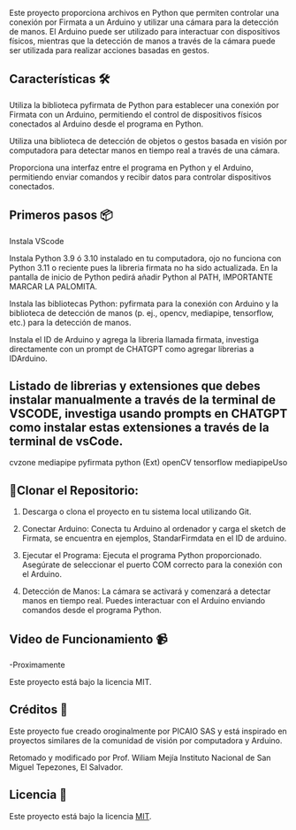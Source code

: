 
Este proyecto proporciona archivos en Python que permiten controlar una conexión por Firmata a un Arduino y utilizar una cámara para la detección de manos. El Arduino puede ser utilizado para interactuar con dispositivos físicos, mientras que la detección de manos a través de la cámara puede ser utilizada para realizar acciones basadas en gestos.

## Características 🛠️
 
 Utiliza la biblioteca pyfirmata de Python para establecer una conexión por Firmata con un Arduino, permitiendo el control de dispositivos físicos conectados al Arduino desde el programa en Python.
 
 Utiliza una biblioteca de detección de objetos o gestos basada en visión por computadora para detectar manos en tiempo real a través de una cámara.
 
 Proporciona una interfaz entre el programa en Python y el Arduino, permitiendo enviar comandos y recibir datos para controlar dispositivos conectados.

## Primeros pasos 📦

Instala VScode

Instala Python 3.9 ó 3.10 instalado en tu computadora, ojo no funciona con Python 3.11 o reciente pues la libreria firmata no ha sido actualizada. En la pantalla de inicio de Python pedirá añadir Python al PATH, IMPORTANTE MARCAR LA PALOMITA.

Instala las bibliotecas Python: pyfirmata para la conexión con Arduino y la biblioteca de detección de manos (p. ej., opencv, mediapipe, tensorflow, etc.) para la detección de manos.

Instala el ID de Arduino y agrega la libreria llamada firmata, investiga directamente con un prompt de CHATGPT como agregar librerias a IDArduino. 


## Listado de librerias y extensiones que debes instalar manualmente a través de la terminal de VSCODE, investiga usando prompts en CHATGPT como instalar estas extensiones a través de la terminal de vsCode.

cvzone
mediapipe
pyfirmata
python (Ext)
openCV
tensorflow
mediapipeUso 

## 📝Clonar el Repositorio: 

1. Descarga o clona el proyecto en tu sistema local utilizando Git.

2. Conectar Arduino: Conecta tu Arduino al ordenador y carga el sketch de Firmata, se encuentra en ejemplos, StandarFirmdata en el ID de arduino.

3. Ejecutar el Programa: Ejecuta el programa Python proporcionado. Asegúrate de seleccionar el puerto COM correcto para la conexión con el Arduino.

4. Detección de Manos: La cámara se activará y comenzará a detectar manos en tiempo real. Puedes interactuar con el Arduino enviando comandos desde el programa Python.

## Video de Funcionamiento 📹

-Proximamente

Este proyecto está bajo la licencia MIT.

## Créditos 🙌

Este proyecto fue creado oroginalmente por PICAIO SAS y está inspirado en proyectos similares de la comunidad de visión por computadora y Arduino.

Retomado y modificado por Prof. Wiliam Mejía Instituto Nacional de San Miguel Tepezones, El Salvador.

## Licencia 📝

Este proyecto está bajo la licencia [MIT](LICENSE).

